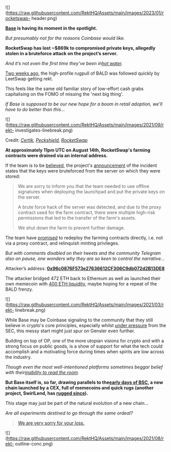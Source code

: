 ![](https://raw.githubusercontent.com/RektHQ/Assets/main/images/2023/01/rocketswap-
header.png)

**[Base](https://twitter.com/buildonbase) is having its moment in the
spotlight.**

 _But presumably not for the reasons Coinbase would like._

 **RocketSwap has lost ~$869k to compromised private keys, allegedly stolen in
a bruteforce attack on the project’s server.**

 _And it’s not even the first time they’ve been in[hot
water](https://twitter.com/o_ponle/status/1691247459673010176)._

[Two weeks ago](https://rekt.news/bald-rekt/), the high-profile rugpull of
BALD was followed quickly by LeetSwap getting rekt.

This feels like the same old familiar story of low-effort cash grabs
capitalising on the FOMO of missing the 'next big thing'.

 _If Base is supposed to be our new hope for a boom in retail adoption, we'll
have to do better than this…_

![](https://raw.githubusercontent.com/RektHQ/Assets/main/images/2021/09/rekt-
investigates-linebreak.png)

Credit: _[Certik](https://twitter.com/CertiKAlert/status/1691279385507090432),
[Peckshield](https://twitter.com/PeckShieldAlert/status/1691268504396374016),
[RocketSwap](https://twitter.com/RocketSwap_Labs/status/1691229656593371136)_

 **At approximately 11pm UTC on August 14th, RocketSwap's farming contracts
were drained via an internal address.**

If the team is to be
[believed](https://twitter.com/Forgiving15/status/1691245819096383488), the
project's
[announcement](https://twitter.com/RocketSwap_Labs/status/1691229656593371136)
of the incident states that the keys were bruteforced from the server on which
they were stored:

> We are sorry to inform you that the team needed to use offline signatures
> when deploying the launchpad and put the private keys on the server.
>
> A brute force hack of the server was detected, and due to the proxy contract
> used for the farm contract, there were multiple high-risk permissions that
> led to the transfer of the farm's assets.
>
> We shut down the farm to prevent further damage.

The team have
[promised](https://twitter.com/RocketSwap_Labs/status/1691258298409029632) to
redeploy the farming contracts directly, i.e. not via a proxy contract, and
relinquish minting privileges.

 _But with comments disabled on their tweets and the community Telegram also
on pause, one wonders why they are so keen to control the narrative…_

Attacker’s address:
**[0x96c0876F573e27636612CF306C9db072d2B13DE8](https://basescan.org/address/0x96c0876F573e27636612CF306C9db072d2B13DE8)**

The attacker bridged 472 ETH back to Ethereum as well as launched their own
memecoin with [400 ETH
liquidity](https://etherscan.io/tx/0xbe0b89188b044a3b69702c73fd76cf555b39fa4ad2d609685411b71cfa4f3dba),
maybe hoping for a repeat of the BALD frenzy.

![](https://raw.githubusercontent.com/RektHQ/Assets/main/images/2021/03/rekt-
linebreak.png)

While Base may be Coinbase signaling to the community that they still believe
in crypto's core principles, especially whilst [under
pressure](https://rekt.news/grudgematch-sec/) from the SEC, this messy start
might just spur on Gensler even further.

Building on top of OP, one of the more utopian visions for crypto and with a
strong focus on public goods, is a show of support for what the tech could
accomplish and a motivating force during times when spirits are low across the
industry.

 _Though even the most well-intentioned platforms sometimes beggar belief with
their[inability to read the
room](https://twitter.com/gitcoin/status/1691092823872073728)._

 **But Base itself is, so far, drawing parallels to the[early days of
BSC](https://rekt.news/bsc-the-bridge-to-defi/), a new chain launched by a
CEX, full of memecoins and quick rugs (another project, SwirlLend, has [rugged
since](https://twitter.com/PeckShieldAlert/status/1691719373571186925)).**

This stage may just be part of the natural evolution of a new chain...

 _Are all experiments destined to go through the same ordeal?_

> [We are very sorry for your
> loss.](https://twitter.com/RocketSwap_Labs/status/1691229656593371136)

![](https://raw.githubusercontent.com/RektHQ/Assets/main/images/2021/08/rekt-
outline-conc.png)


